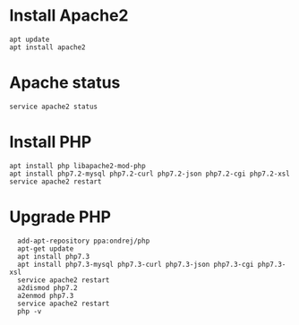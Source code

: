 # Install Apache2 
```
apt update 
apt install apache2
```
# Apache status 
```
service apache2 status 
```

# Install PHP
```
apt install php libapache2-mod-php
apt install php7.2-mysql php7.2-curl php7.2-json php7.2-cgi php7.2-xsl
service apache2 restart
```
# Upgrade PHP
```
  add-apt-repository ppa:ondrej/php
  apt-get update
  apt install php7.3 
  apt install php7.3-mysql php7.3-curl php7.3-json php7.3-cgi php7.3-xsl
  service apache2 restart
  a2dismod php7.2
  a2enmod php7.3
  service apache2 restart
  php -v
```
